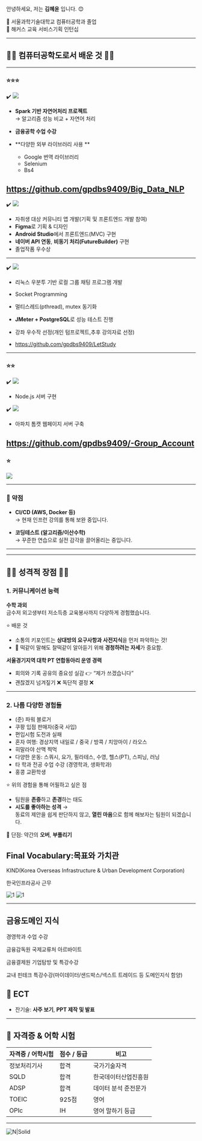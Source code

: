 안녕하세요, 저는 **김혜윤** 입니다. 😊

🏫 서울과학기술대학교 컴퓨터공학과 졸업  
🏢 해커스 교육 서비스기획 인턴십  

------


## ✌🏻 컴퓨터공학도로서 배운 것 ✌🏻


---

### ⭐⭐⭐

✔️ <img src="https://img.shields.io/badge/Python-%233776AB?style=for-the-badge&logo=Python&logoColor=white">  

- **Spark 기반 자연어처리 프로젝트**  
  → 알고리즘 성능 비교 + 자연어 처리  

- **금융공학 수업 수강**

- **다양한 외부 라이브러리 사용 **
  
  - Google 번역 라이브러리
  - Selenium
  - Bs4

https://github.com/gpdbs9409/Big_Data_NLP
---

✔️ <img src="https://img.shields.io/badge/Flutter-%2302569B?style=for-the-badge&logo=Flutter&logoColor=white">  

- 자취생 대상 커뮤니티 앱 개발(기획 및 프론트엔드 개발 참여)  
- **Figma**로 기획 & 디자인  
- **Android Studio**에서 프론트엔드(MVC) 구현  
- **네이버 API 연동**, **비동기 처리(FutureBuilder)** 구현
- 졸업작품 우수상 
---

✔️ <img src="https://img.shields.io/badge/C-%2300599C?style=for-the-badge&logo=C&logoColor=white">  

- 리눅스 우분투 기반 로컬 그룹 채팅 프로그램 개발
- Socket Programming  
- 멀티스레드(pthread), mutex 동기화  
- **JMeter + PostgreSQL**로 성능 테스트 진행
- 강좌 우수작 선정(개인 텀프로젝트,추후 강의자료 선정)

- https://github.com/gpdbs9409/LetStudy
---

### ⭐⭐



✔️ <img src="https://img.shields.io/badge/JavaScript-%23F7DF1E?style=for-the-badge&logo=JavaScript&logoColor=black">  
- Node.js 서버 구현  

✔️ <img src="https://img.shields.io/badge/Java-%23ED8B00?style=for-the-badge&logo=Java&logoColor=white">  
- 아파치 톰캣 웹페이지 서버 구축

https://github.com/gpdbs9409/-Group_Account
----

### ⭐

<img src="https://img.shields.io/badge/C++-%2300599C?style=for-the-badge&logo=C%2B%2B&logoColor=white">



---

### 🥹 약점

- **CI/CD (AWS, Docker 등)**  
  → 현재 인프런 강의를 통해 보완 중입니다.

- **코딩테스트 (알고리즘/이산수학)**  
  → 꾸준한 연습으로 실전 감각을 끌어올리는 중입니다.

---
---

## ✌🏻 성격적 장점 ✌🏻

### 1. 커뮤니케이션 능력

**수학 과외**  
금수저 외고생부터 저소득층 교육봉사까지 다양하게 경험했습니다.

⭐ 배운 것  
- 소통의 키포인트는 **상대방의 요구사항과 사전지식**을 먼저 파악하는 것!  
- 🐶 떡같이 말해도 찰떡같이 알아듣기 위해 **경청하려는 자세**가 중요함.

**서울경기지역 대학 PT 연합동아리 운영 경력**  
- 회의와 기록 공유의 중요성 실감 👉 “제가 쓰겠습니다”  
- 괜찮겠지 넘겨짚기 ❌ 독단적 결정 ❌

---

### 2. 나름 다양한 경험들

- (준) 파워 블로거  
- 쿠팡 입점 판매자(중국 사입) 
- 편입시험 도전과 실패  
- 혼자 여행: 경상지역 내일로 / 중국 / 방콕 / 치앙마이 / 라오스  
- 히말라야 산맥 찍먹  
- 다양한 운동: 스쿼시, 요가, 필라테스, 수영, 헬스(PT), 스피닝, 러닝  
- 타 학과 전공 수업 수강 (경영학과, 생화학과)  
- 홍콩 교환학생

⭐ 위의 경험을 통해 어필하고 싶은 점  
- 팀원을 **존중**하고 **존경**하는 태도  
- **시도를 좋아하는 성격** →  
  동료의 제안을 쉽게 판단하지 않고, **열린 마음**으로 함께 해보자는 팀원이 되겠습니다.

🥹 단점: 약간의 **오버**, **부풀리기**


## Final Vocabulary:목표와 가치관
KIND(Korea Overseas Infrastructure & Urban Development Corporation)

한국인프라공사 근무

![1](https://github.com/user-attachments/assets/39b29b09-4863-4789-97d2-9acfa63fe9ff)
![1](https://github.com/user-attachments/assets/5cf11607-8643-4619-bee0-09919a6f76bc)


---

## 금융도메인 지식 

경영학과 수업 수강

금융감독원 국제교류처 아르바이트

금융결제원 기업탐방 및 특강수강

교내 핀테크 특강수강(마이데이터/샌드박스/넥스트 트레이드 등 도메인지식 함양)


## 🌱 ECT

- 잔기술: **사주 보기**, **PPT 제작 및 발표**

---

## 🏅 자격증 & 어학 시험

| 자격증 / 어학시험 | 점수 / 등급 | 비고 |
|------------------|------------|------|
| 정보처리기사       | 합격         | 국가기술자격 |
| SQLD             | 합격         | 한국데이터산업진흥원 |
| ADSP             | 합격         | 데이터 분석 준전문가 |
| TOEIC            | 925점       | 영어 |
| OPIc             | IH          | 영어 말하기 등급 |

---

![N|Solid](https://i.imgur.com/56QYiUM.gif)

